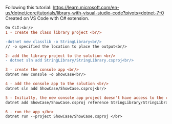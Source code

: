 Following this tutorial:
https://learn.microsoft.com/en-us/dotnet/core/tutorials/library-with-visual-studio-code?pivots=dotnet-7-0
<br/>
Created on VS Code with C# extension.
<br/>
```diff
On CLI:<br/>
1 - create the class library project <br/>

-dotnet new classlib -o StringLibrary<br/>
// -o specified the location to place the output<br/>

2- add the library project to the solution <br/>
- dotnet sln add StringLibrary/StringLibrary.csproj<br/>

3 - create the console app <br/>
dotnet new console -o ShowCase<br/>

4 - add the console app to the solution <br/>
dotnet sln add ShowCase/ShowCase.csproj<br/>

5 - Initially, the new console app project doesn't have access to the class library. To allow it to call methods in the class library, create a project reference to the class library project.<br/>
dotnet add ShowCase/ShowCase.csproj reference StringLibrary/StringLibrary.csproj<br/>

6 - run the app </br>
dotnet run --project ShowCase/ShowCase.csproj </br>
```
